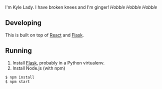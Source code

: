 I'm Kyle Lady. I have broken knees and I'm ginger! _Hobble_ _Hobble_ _Hobble_


## Developing

This is built on top of [React][react_home] and [Flask][flask_home].

## Running

1. Install [Flask][flask_home], probably in a Python virtualenv.
2. Install Node.js (with npm)

```
$ npm install
$ npm start
```

[flask_home]: http://flask.pocoo.org/
[react_home]: http://facebook.github.io/react/index.html